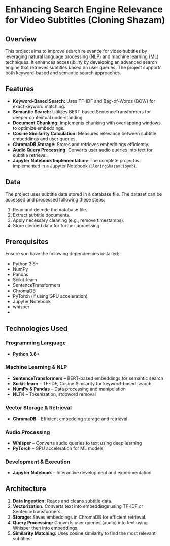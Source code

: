 # Enhancing Search Engine Relevance for Video Subtitles (Cloning Shazam)

## Overview
This project aims to improve search relevance for video subtitles by leveraging natural language processing (NLP) and machine learning (ML) techniques. It enhances accessibility by developing an advanced search engine that retrieves subtitles based on user queries. The project supports both keyword-based and semantic search approaches.

## Features
- **Keyword-Based Search:** Uses TF-IDF and Bag-of-Words (BOW) for exact keyword matching.
- **Semantic Search:** Utilizes BERT-based SentenceTransformers for deeper contextual understanding.
- **Document Chunking:** Implements chunking with overlapping windows to optimize embeddings.
- **Cosine Similarity Calculation:** Measures relevance between subtitle embeddings and user queries.
- **ChromaDB Storage:** Stores and retrieves embeddings efficiently.
- **Audio Query Processing:** Converts user audio queries into text for subtitle retrieval.
- **Jupyter Notebook Implementation:** The complete project is implemented in a Jupyter Notebook (`CloningShazam.ipynb`).

## Data
The project uses subtitle data stored in a database file. The dataset can be accessed and processed following these steps:
1. Read and decode the database file.
2. Extract subtitle documents.
3. Apply necessary cleaning (e.g., remove timestamps).
4. Store cleaned data for further processing.

## Prerequisites
Ensure you have the following dependencies installed:
- Python 3.8+
- NumPy
- Pandas
- Scikit-learn
- SentenceTransformers
- ChromaDB
- PyTorch (if using GPU acceleration)
- Jupyter Notebook
- whisper
- 
## Technologies Used

### Programming Language
- **Python 3.8+**

### Machine Learning & NLP
- **SentenceTransformers** – BERT-based embeddings for semantic search
- **Scikit-learn** – TF-IDF, Cosine Similarity for keyword-based search
- **NumPy & Pandas** – Data processing and manipulation
- **NLTK** – Tokenization, stopword removal

### Vector Storage & Retrieval
- **ChromaDB** – Efficient embedding storage and retrieval

### Audio Processing
- **Whisper** – Converts audio queries to text using deep learning
- **PyTorch** – GPU acceleration for ML models

### Development & Execution
- **Jupyter Notebook** – Interactive development and experimentation

## Architecture
1. **Data Ingestion:** Reads and cleans subtitle data.
2. **Vectorization:** Converts text into embeddings using TF-IDF or SentenceTransformers.
3. **Storage:** Saves embeddings in ChromaDB for efficient retrieval.
4. **Query Processing:** Converts user queries (audio) into text using Whisper then into embeddings.
5. **Similarity Matching:** Uses cosine similarity to find the most relevant subtitles.

